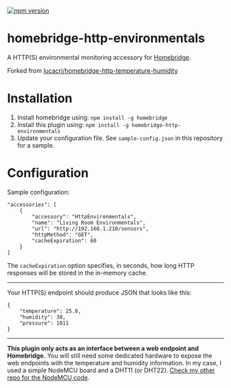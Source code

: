 [![npm version](https://badge.fury.io/js/homebridge-http-environmentals.svg)](https://badge.fury.io/js/homebridge-http-environmentals)
# homebridge-http-environmentals

A HTTP(S) environmental monitoring accessory for [Homebridge](https://github.com/nfarina/homebridge).

Forked from [lucacri/homebridge-http-temperature-humidity](]https://github.com/lucacri/homebridge-http-temperature-humidity)

# Installation

1. Install homebridge using: `npm install -g homebridge`
2. Install this plugin using: `npm install -g homebridge-http-environmentals`
3. Update your configuration file. See `sample-config.json` in this repository for a sample.

# Configuration

Sample configuration:

```
"accessories": [
    {
        "accessory": "HttpEnvironmentals",
        "name": "Living Room Environmentals",
        "url": "http://192.168.1.210/sensors",
        "httpMethod": "GET",
        "cacheExpiration": 60
    }
]
```

The `cacheExpiration` option specifies, in seconds, how long HTTP responses will be stored in the in-memory cache.

---

Your HTTP(S) endpoint should produce JSON that looks like this:

```
{
    "temperature": 25.8,
    "humidity": 38,
    "pressure": 1011
}
```

---

**This plugin only acts as an interface between a web endpoint and Homebridge.** You will still need some dedicated hardware to expose the web endpoints with the temperature and humidity information. In my case, I used a simple NodeMCU board and a DHT11 (or DHT22). [Check my other repo for the NodeMCU code](https://github.com/lucacri/nodemcu-temperature-humidity-station).
